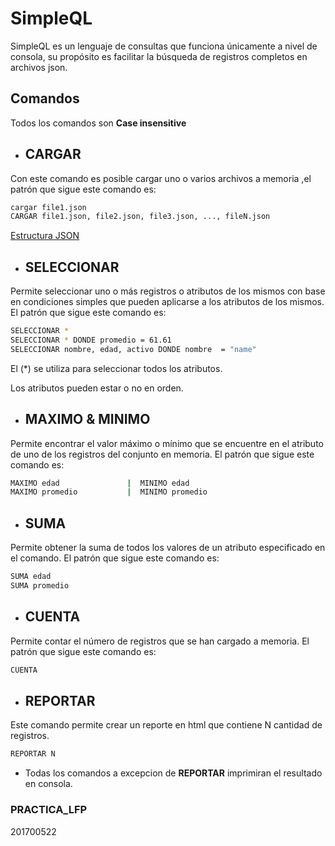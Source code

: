# SimpleQL

SimpleQL es un lenguaje de consultas que funciona únicamente a nivel de consola, su propósito es facilitar la búsqueda de registros completos en archivos json.


## Comandos 
Todos los comandos son **Case insensitive** 


* ## CARGAR

Con este comando es posible cargar uno o varios archivos a memoria ,el patrón que sigue este comando es:

```bash
cargar file1.json
CARGAR file1.json, file2.json, file3.json, ..., fileN.json
```
[Estructura JSON](https://drive.google.com/file/d/11P9Ms_1mJw5y6JSreRBsOOPOWhPQe3Yt/view)

* ## SELECCIONAR
Permite seleccionar uno o más registros o atributos de los mismos con base en condiciones simples que pueden aplicarse a los atributos de los mismos. El patrón que sigue este comando es:

```bash
SELECCIONAR *
SELECCIONAR * DONDE promedio = 61.61
SELECCIONAR nombre, edad, activo DONDE nombre  = "name"
```
El (*) se utiliza para seleccionar todos los atributos.

Los atributos pueden estar o no en orden.
 
* ## MAXIMO & MINIMO
Permite encontrar el valor máximo o mínimo que se encuentre en el atributo de uno de los registros del conjunto en memoria. El patrón que sigue este comando es:

```bash
MAXIMO edad               |  MINIMO edad
MAXIMO promedio           |  MINIMO promedio
```

* ## SUMA
Permite obtener la suma de todos los valores de un atributo especificado en el comando. El patrón que sigue este comando es:

```bash
SUMA edad               
SUMA promedio         
```
* ## CUENTA
Permite contar el número de registros que se han cargado a memoria.
El patrón que sigue este comando es:
```bash
CUENTA        
```

* ## REPORTAR
Este comando permite crear un reporte en html que contiene N cantidad de
registros. 
```bash
REPORTAR N
```


* Todas los comandos a excepcion de **REPORTAR** imprimiran el resultado en consola.
### PRACTICA_LFP
201700522
